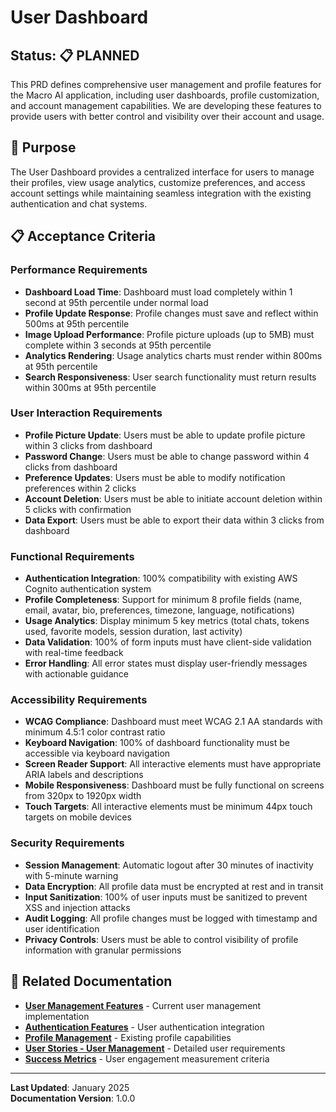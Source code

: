 # User Dashboard

## Status: 📋 PLANNED

This PRD defines comprehensive user management and profile features for the Macro AI application, including user
dashboards, profile customization, and account management capabilities. We are developing these features to provide
users with better control and visibility over their account and usage.

## 🎯 Purpose

The User Dashboard provides a centralized interface for users to manage their profiles, view usage analytics, customize
preferences, and access account settings while maintaining seamless integration with the existing authentication and
chat systems.

## 📋 Acceptance Criteria

### Performance Requirements

- **Dashboard Load Time**: Dashboard must load completely within 1 second at 95th percentile under normal load
- **Profile Update Response**: Profile changes must save and reflect within 500ms at 95th percentile
- **Image Upload Performance**: Profile picture uploads (up to 5MB) must complete within 3 seconds at 95th percentile
- **Analytics Rendering**: Usage analytics charts must render within 800ms at 95th percentile
- **Search Responsiveness**: User search functionality must return results within 300ms at 95th percentile

### User Interaction Requirements

- **Profile Picture Update**: Users must be able to update profile picture within 3 clicks from dashboard
- **Password Change**: Users must be able to change password within 4 clicks from dashboard
- **Preference Updates**: Users must be able to modify notification preferences within 2 clicks
- **Account Deletion**: Users must be able to initiate account deletion within 5 clicks with confirmation
- **Data Export**: Users must be able to export their data within 3 clicks from dashboard

### Functional Requirements

- **Authentication Integration**: 100% compatibility with existing AWS Cognito authentication system
- **Profile Completeness**: Support for minimum 8 profile fields (name, email, avatar, bio, preferences, timezone,
  language, notifications)
- **Usage Analytics**: Display minimum 5 key metrics (total chats, tokens used, favorite models, session duration, last activity)
- **Data Validation**: 100% of form inputs must have client-side validation with real-time feedback
- **Error Handling**: All error states must display user-friendly messages with actionable guidance

### Accessibility Requirements

- **WCAG Compliance**: Dashboard must meet WCAG 2.1 AA standards with minimum 4.5:1 color contrast ratio
- **Keyboard Navigation**: 100% of dashboard functionality must be accessible via keyboard navigation
- **Screen Reader Support**: All interactive elements must have appropriate ARIA labels and descriptions
- **Mobile Responsiveness**: Dashboard must be fully functional on screens from 320px to 1920px width
- **Touch Targets**: All interactive elements must be minimum 44px touch targets on mobile devices

### Security Requirements

- **Session Management**: Automatic logout after 30 minutes of inactivity with 5-minute warning
- **Data Encryption**: All profile data must be encrypted at rest and in transit
- **Input Sanitization**: 100% of user inputs must be sanitized to prevent XSS and injection attacks
- **Audit Logging**: All profile changes must be logged with timestamp and user identification
- **Privacy Controls**: Users must be able to control visibility of profile information with granular permissions

## 🔗 Related Documentation

- **[User Management Features](../../../features/user-management/README.md)** - Current user management implementation
- **[Authentication Features](../../../features/authentication/README.md)** - User authentication integration
- **[Profile Management](../../../features/user-management/profile-management.md)** - Existing profile capabilities
- **[User Stories - User Management](../user-stories/user-management.md)** - Detailed user requirements
- **[Success Metrics](../../strategy/success-metrics.md)** - User engagement measurement criteria

---

**Last Updated**: January 2025  
**Documentation Version**: 1.0.0
